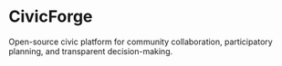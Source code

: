 # CivicForge
Open-source civic platform for community collaboration, participatory planning, and transparent decision-making.

